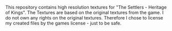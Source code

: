 This repository contains high resolution textures for "The Settlers - Heritage of Kings".
The Textures are based on the original textures from the game.
I do not own any rights on the original textures. Therefore I chose to license my created files by the games license - just to be safe.
